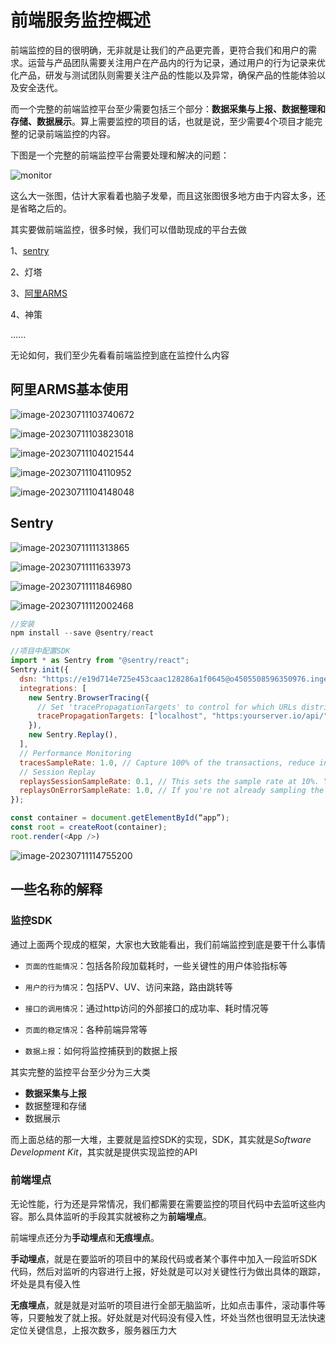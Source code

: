 # 前端服务监控概述

前端监控的目的很明确，无非就是让我们的产品更完善，更符合我们和用户的需求。运营与产品团队需要关注用户在产品内的行为记录，通过用户的行为记录来优化产品，研发与测试团队则需要关注产品的性能以及异常，确保产品的性能体验以及安全迭代。

而一个完整的前端监控平台至少需要包括三个部分：**数据采集与上报、数据整理和存储、数据展示**。算上需要监控的项目的话，也就是说，至少需要4个项目才能完整的记录前端监控的内容。

下图是一个完整的前端监控平台需要处理和解决的问题：

![monitor](./assets/monitor_FE.png)

这么大一张图，估计大家看着也脑子发晕，而且这张图很多地方由于内容太多，还是省略之后的。

其实要做前端监控，很多时候，我们可以借助现成的平台去做

1、[sentry](https://sentry.io/welcome/)

2、灯塔

3、[阿里ARMS](https://www.aliyun.com/product/arms)

4、神策

......

无论如何，我们至少先看看前端监控到底在监控什么内容

## 阿里ARMS基本使用

![image-20230711103740672](./assets/image-20230711103740672.png)

![image-20230711103823018](./assets/image-20230711103823018.png)

![image-20230711104021544](./assets/image-20230711104021544.png)

![image-20230711104110952](./assets/image-20230711104110952.png)

![image-20230711104148048](./assets/image-20230711104148048.png)

## Sentry

![image-20230711111313865](./assets/image-20230711111313865.png)

![image-20230711111633973](./assets/image-20230711111633973.png)

![image-20230711111846980](./assets/image-20230711111846980.png)

![image-20230711112002468](./assets/image-20230711112002468.png)

```javascript
//安装
npm install --save @sentry/react

//项目中配置SDK
import * as Sentry from "@sentry/react";
Sentry.init({
  dsn: "https://e19d714e725e453caac128286a1f0645@o4505508596350976.ingest.sentry.io/4505508608278528",
  integrations: [
    new Sentry.BrowserTracing({
      // Set 'tracePropagationTargets' to control for which URLs distributed tracing should be enabled
      tracePropagationTargets: ["localhost", "https:yourserver.io/api/"],
    }),
    new Sentry.Replay(),
  ],
  // Performance Monitoring
  tracesSampleRate: 1.0, // Capture 100% of the transactions, reduce in production!
  // Session Replay
  replaysSessionSampleRate: 0.1, // This sets the sample rate at 10%. You may want to change it to 100% while in development and then sample at a lower rate in production.
  replaysOnErrorSampleRate: 1.0, // If you're not already sampling the entire session, change the sample rate to 100% when sampling sessions where errors occur.
});

const container = document.getElementById(“app”);
const root = createRoot(container);
root.render(<App />)
```

![image-20230711114755200](./assets/image-20230711114755200.png)

## 一些名称的解释

### 监控SDK

通过上面两个现成的框架，大家也大致能看出，我们前端监控到底是要干什么事情

- `页面的性能情况`：包括各阶段加载耗时，一些关键性的用户体验指标等

- `用户的行为情况`：包括PV、UV、访问来路，路由跳转等

- `接口的调用情况`：通过http访问的外部接口的成功率、耗时情况等

- `页面的稳定情况`：各种前端异常等

- `数据上报`：如何将监控捕获到的数据上报

其实完整的监控平台至少分为三大类

- **数据采集与上报**
- 数据整理和存储
- 数据展示

而上面总结的那一大堆，主要就是监控SDK的实现，SDK，其实就是*Software Development Kit*，其实就是提供实现监控的API

### 前端埋点

无论性能，行为还是异常情况，我们都需要在需要监控的项目代码中去监听这些内容。那么具体监听的手段其实就被称之为**前端埋点**。

前端埋点还分为**手动埋点**和**无痕埋点**。

**手动埋点**，就是在要监听的项目中的某段代码或者某个事件中加入一段监听SDK代码，然后对监听的内容进行上报，好处就是可以对关键性行为做出具体的跟踪，坏处是具有侵入性

**无痕埋点**，就是就是对监听的项目进行全部无脑监听，比如点击事件，滚动事件等等，只要触发了就上报。好处就是对代码没有侵入性，坏处当然也很明显无法快速定位关键信息，上报次数多，服务器压力大

